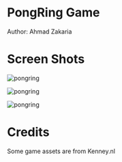 PongRing Game
==========

Author: Ahmad Zakaria

# Screen Shots 

![pongring](https://raw.githubusercontent.com/zaka7024/ring/master/applications/PongRing/0.png)

![pongring](https://raw.githubusercontent.com/zaka7024/ring/master/applications/PongRing/1.png)

![pongring](https://raw.githubusercontent.com/zaka7024/ring/master/applications/PongRing/2.png)

# Credits
  Some game assets are from Kenney.nl
